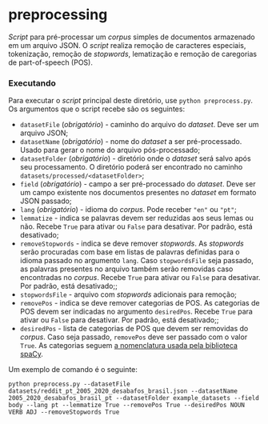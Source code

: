 # preprocessing
*Script* para pré-processar um *corpus* simples de documentos armazenado em um arquivo JSON. O *script* realiza remoção de caracteres especiais, tokenização, remoção de *stopwords*, lematização e remoção de caregorias de part-of-speech (POS).

### Executando
Para executar o *script* principal deste diretório, use ```python preprocess.py```. Os argumentos que o script recebe são os seguintes:

* ```datasetFile``` (*obrigatório*) - caminho do arquivo do *dataset*. Deve ser um arquivo JSON;
* ```datasetName``` (*obrigatório*) - nome do *dataset* a ser pré-processado. Usado para gerar o nome do arquivo pós-processado;
* ```datasetFolder``` (*obrigatório*) - diretório onde o *dataset* será salvo após seu processamento. O diretório poderá ser encontrado no caminho ```datasets/processed/<datasetFolder>```;
* ```field``` (*obrigatório*) - campo a ser pré-processado do *dataset*. Deve ser um campo existente nos documentos presentes no *dataset* em formato JSON passado;
* ```lang``` (*obrigatório*) - idioma do *corpus*. Pode receber ```"en"``` ou ```"pt"```;
* ```lemmatize``` - indica se palavras devem ser reduzidas aos seus lemas ou não. Recebe ```True``` para ativar ou ```False``` para desativar. Por padrão, está desativado;
* ```removeStopwords``` - indica se deve remover *stopwords*. As *stopwords* serão procuradas com base em listas de palavras definidas para o idioma passado no argumento ```lang```. Caso ```stopwordsFile``` seja passado, as palavras presentes no arquivo também serão removidas caso encontradas no *corpus*. Recebe ```True``` para ativar ou ```False``` para desativar. Por padrão, está desativado;;
* ```stopwordsFile``` - arquivo com *stopwords* adicionais para remoção;
* ```removePos``` - indica se deve remover categorias de POS. As categorias de POS devem ser indicadas no argumento ```desiredPos```. Recebe ```True``` para ativar ou ```False``` para desativar. Por padrão, está desativado;;
* ```desiredPos``` - lista de categorias de POS que devem ser removidas do *corpus*. Caso seja passado, ```removePos``` deve ser passado com o valor ```True```. As categorias seguem [a nomenclatura usada pela biblioteca spaCy](https://spacy.io/usage/linguistic-features#pos-tagging).

Um exemplo de comando é o seguinte:

```python preprocess.py --datasetFile datasets/reddit_pt_2005_2020_desabafos_brasil.json --datasetName 2005_2020_desabafos_brasil_pt --datasetFolder example_datasets --field body --lang pt --lemmatize True --removePos True --desiredPos NOUN VERB ADJ --removeStopwords True```
